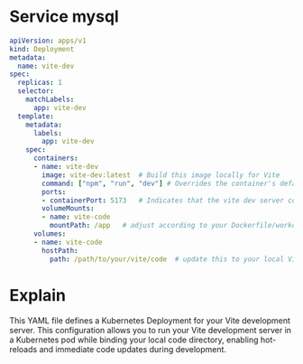 # Service mysql

```yaml
apiVersion: apps/v1
kind: Deployment
metadata:
  name: vite-dev
spec:
  replicas: 1
  selector:
    matchLabels:
      app: vite-dev
  template:
    metadata:
      labels:
        app: vite-dev
    spec:
      containers:
      - name: vite-dev
        image: vite-dev:latest  # Build this image locally for Vite
        command: ["npm", "run", "dev"] # Overrides the container's default command to start the Vite dev server
        ports:
        - containerPort: 5173   # Indicates that the vite dev server container listens on port 5173
        volumeMounts:
        - name: vite-code
          mountPath: /app   # adjust according to your Dockerfile/workdir
      volumes:
      - name: vite-code
        hostPath:
          path: /path/to/your/vite/code  # update this to your local Vite source directory
```

# Explain

This YAML file defines a Kubernetes Deployment for your Vite development server.
This configuration allows you to run your Vite development server in a Kubernetes pod while binding your local code directory, enabling hot-reloads and immediate code updates during development.